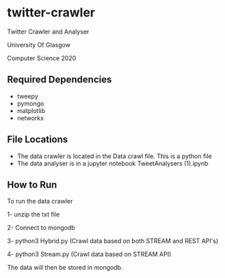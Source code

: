 # twitter-crawler

Twitter Crawler and Analyser 

University Of Glasgow

Computer Science 2020


## Required Dependencies 
* tweepy
* pymongo
* matplotlib
* networkx

## File Locations

* The data crawler is located in the Data crawl file. This is a python file
* The data analyser is in a jupyter notebook TweetAnalysers (1).ipynb

## How to Run 
To run the data crawler

 1- unzip the txt file 
 
 2- Connect to mongodb
 
 3- python3 Hybrid.py (Crawl data based on both STREAM and REST API's)
 
 4- python3 Stream.py (Crawl data based on STREAM API)

The data will then be stored in mongodb. 


